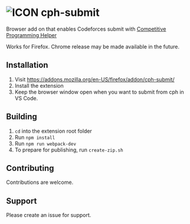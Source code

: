 # ![ICON](icon-48.png) cph-submit

Browser add on that enables Codeforces submit with [Competitive Programming Helper](https://github.com/agrawal-d/cph)

Works for Firefox. Chrome release may be made available in the future.

## Installation

1. Visit https://addons.mozilla.org/en-US/firefox/addon/cph-submit/
1. Install the extension
1. Keep the browser window open when you want to submit from cph in VS Code.

## Building

1. `cd` into the extension root folder
1. Run `npm install`
1. Run `npm run webpack-dev`
1. To prepare for publishing, run `create-zip.sh`

## Contributing

Contributions are welcome.

## Support

Please create an issue for support.
